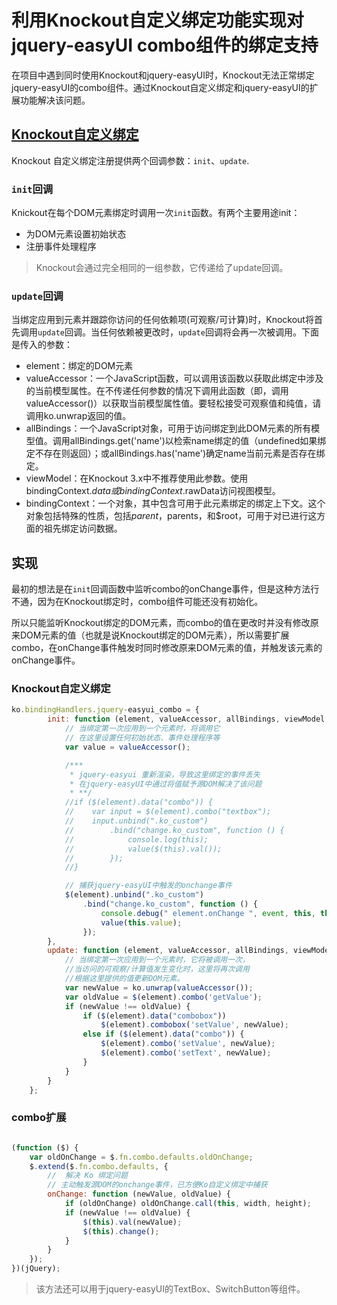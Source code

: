 # 利用Knockout自定义绑定功能实现对jquery-easyUI combo组件的绑定支持

在项目中遇到同时使用Knockout和jquery-easyUI时，Knockout无法正常绑定jquery-easyUI的combo组件。通过Knockout自定义绑定和jquery-easyUI的扩展功能解决该问题。

## [Knockout自定义绑定](https://knockoutjs.com/documentation/custom-bindings.html)

Knockout 自定义绑定注册提供两个回调参数：`init`、`update`.

### `init`回调

Knickout在每个DOM元素绑定时调用一次`init`函数。有两个主要用途init：

* 为DOM元素设置初始状态
* 注册事件处理程序

> Knockout会通过完全相同的一组参数，它传递给了update回调。

### `update`回调

当绑定应用到元素并跟踪你访问的任何依赖项(可观察/可计算)时，Knockout将首先调用`update`回调。当任何依赖被更改时，`update`回调将会再一次被调用。下面是传入的参数：

* element：绑定的DOM元素
* valueAccessor：一个JavaScript函数，可以调用该函数以获取此绑定中涉及的当前模型属性。在不传递任何参数的情况下调用此函数（即，调用valueAccessor()）以获取当前模型属性值。要轻松接受可观察值和纯值，请调用ko.unwrap返回的值。
* allBindings：一个JavaScript对象，可用于访问绑定到此DOM元素的所有模型值。调用allBindings.get('name')以检索name绑定的值（undefined如果绑定不存在则返回）；或allBindings.has('name')确定name当前元素是否存在绑定。
* viewModel：在Knockout 3.x中不推荐使用此参数。使用bindingContext.$data或bindingContext.$rawData访问视图模型。
* bindingContext：一个对象，其中包含可用于此元素绑定的绑定上下文。这个对象包括特殊的性质，包括$parent，$parents，和$root，可用于对已进行这方面的祖先绑定访问数据。

## 实现

最初的想法是在`init`回调函数中监听combo的onChange事件，但是这种方法行不通，因为在Knockout绑定时，combo组件可能还没有初始化。

所以只能监听Knockout绑定的DOM元素，而combo的值在更改时并没有修改原来DOM元素的值（也就是说Knockout绑定的DOM元素），所以需要扩展combo，在onChange事件触发时同时修改原来DOM元素的值，并触发该元素的onChange事件。

### Knockout自定义绑定

```javascript
ko.bindingHandlers.jquery-easyui_combo = {
        init: function (element, valueAccessor, allBindings, viewModel, bindingContext) {
            // 当绑定第一次应用到一个元素时，将调用它
            // 在这里设置任何初始状态、事件处理程序等
            var value = valueAccessor();

            /***
             * jquery-easyui 重新渲染，导致这里绑定的事件丢失
             * 在jquery-easyUI中通过将值赋予源DOM解决了该问题
             * **/
            //if ($(element).data("combo")) {
            //    var input = $(element).combo("textbox");
            //    input.unbind(".ko_custom")
            //        .bind("change.ko_custom", function () {
            //            console.log(this);
            //            value($(this).val());
            //        });
            //}

            // 捕获jquery-easyUI中触发的onchange事件
            $(element).unbind(".ko_custom")
                .bind("change.ko_custom", function () {
                    console.debug(" element.onChange ", event, this, this.value);
                    value(this.value);
                });
        },
        update: function (element, valueAccessor, allBindings, viewModel, bindingContext) {
            // 当绑定第一次应用到一个元素时，它将被调用一次，
            //当访问的可观察/计算值发生变化时，这里将再次调用
            //根据这里提供的值更新DOM元素。
            var newValue = ko.unwrap(valueAccessor());
            var oldValue = $(element).combo('getValue');
            if (newValue !== oldValue) {
                if ($(element).data("combobox"))
                    $(element).combobox('setValue', newValue);
                else if ($(element).data("combo")) {
                    $(element).combo('setValue', newValue);
                    $(element).combo('setText', newValue);
                }
            }
        }
    };
```

### combo扩展

``` javascript

(function ($) {
    var oldOnChange = $.fn.combo.defaults.oldOnChange;
    $.extend($.fn.combo.defaults, {
        //  解决 Ko 绑定问题
        // 主动触发源DOM的onchange事件，已方便Ko自定义绑定中捕获
        onChange: function (newValue, oldValue) {
            if (oldOnChange) oldOnChange.call(this, width, height);
            if (newValue !== oldValue) {
                $(this).val(newValue);
                $(this).change();
            }
        }
    });
})(jQuery);
```

> 该方法还可以用于jquery-easyUI的TextBox、SwitchButton等组件。
